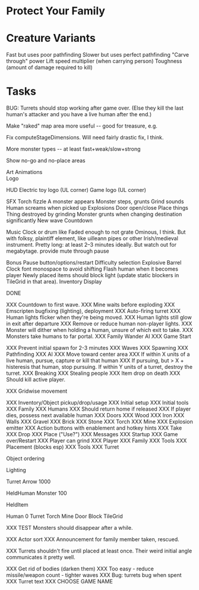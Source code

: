 Protect Your Family
===================

# Creature Variants

Fast but uses poor pathfinding
Slower but uses perfect pathfinding
"Carve through" power
Lift speed multiplier (when carrying person)
Toughness (amount of damage required to kill)

# Tasks

BUG: Turrets should stop working after game over. (Else they kill the last human's attacker and you have a live human after the end.)

Make "raked" map area more useful -- good for treasure, e.g.

Fix computeStageDimensions. Will need fairly drastic fix, I think.

More monster types -- at least fast+weak/slow+strong

Show no-go and no-place areas

Art
    Animations    
    Logo

HUD
    Electric toy logo (UL corner)
    Game logo (UL corner)

SFX
    Torch fizzle
    A monster appears
    Monster steps, grunts
    Grind sounds
    Human screams when picked up
    Explosions
    Door open/close
    Place things
    Thing destroyed by grinding
    Monster grunts when changing destination significantly
    New wave
    Countdown

Music
    Clock or drum like
    Faded enough to not grate
    Ominous, I think. But with folksy, plaintiff element, like uilleann pipes or other Irish/medieval instrument.
    Pretty long: at least 2–3 minutes ideally. But watch out for megabytage.
    provide mute through pause

Bonus
    Pause button/options/restart
    Difficulty selection
    Explosive Barrel
    Clock font monospace to avoid shifting
    Flash human when it becomes player
    Newly placed items should block light (update static blockers in TileGrid in that area).
    Inventory Display


DONE

XXX Countdown to first wave.
XXX    Mine waits before exploding
XXX Emscripten bugfixing (lighting), deployment
XXX    Auto-firing turret
XXX Human lights flicker when they're being moved.
XXX Human lights still glow in exit after departure
XXX Remove or reduce human non-player lights.
XXX Monster will dither when holding a human, unsure of which exit to take.
XXX Monsters take humans to far portal.
XXX Family Wander AI
XXX Game Start

XXX Prevent initial spawn for 2-3 minutes
XXX Waves
XXX Spawning
XXX Pathfinding
XXX AI
XXX     Move toward center area
XXX     If within X units of a live human, pursue, capture or kill that human
XXX     If pursuing, but > X + histeresis that human, stop pursuing.
        If within Y units of a turret, destroy the turret.
XXX Breaking
XXX Stealing people
XXX Item drop on death
XXX Should kill active player.


XXX Gridwise movement

XXX Inventory/Object pickup/drop/usage
XXX Initial setup
XXX Initial tools
XXX Family
XXX Humans
XXX Should return home if released
XXX If player dies, possess next available human
XXX Doors
XXX     Wood
XXX     Iron
XXX Walls
XXX     Gravel
XXX     Brick
XXX     Stone
XXX Torch
XXX Mine
XXX     Explosion emitter
XXX Action buttons with enablement and hotkey hints
XXX        Take
XXX        Drop
XXX       Place ("Use?")
XXX Messages
XXX Startup
XXX Game over/Restart
XXX Player can grind
XXX    Player
XXX    Family
XXX    Tools
XXX Placement (blocks esp)
XXX Tools
XXX    Turret


Object ordering

Lighting

Turret Arrow         1000

HeldHuman
Monster             100

HeldItem

Human               0
Turret
Torch
Mine
Door
Block
TileGrid

XXX TEST Monsters should disappear after a while.

XXX Actor sort
XXX Announcement for family member taken, rescued.

XXX Turrets shouldn't fire until placed at least once. Their weird initial angle communicates it pretty well.

XXX Get rid of bodies (darken them)
XXX Too easy - reduce missile/weapon count - tighter waves
XXX Bug: turrets bug when spent
XXX Turret text
XXX CHOOSE GAME NAME

